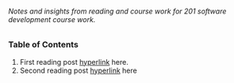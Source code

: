 ###### Notes and insights from reading and course work for 201 software development course work.

### **Table of Contents**

1. First reading post [hyperlink](jasondormier.github.io/reading-notes) here.
1. Second reading post [hyperlink](jasondormier.github.io/reading-notes) here



